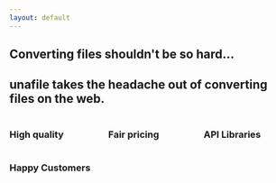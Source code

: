 ```yaml
---
layout: default
---
```


<section class="hero">
  <div class="hero-body">
    <div class="container">
      <h1 class="title">
        Converting files shouldn't be so hard...
      </h1>
      <h2 class="subtitle">
        unafile takes the headache out of converting files on the web.
      </h2>
    </div>
  </div>
</section>

<section>
  <div class="container">
    <div class="columns">
      <div class="column content">
        <h3>High quality</h3>
        <p></p>
      </div>
      <div class="column content">
        <h3>Fair pricing</h3>
        <p></p>
      </div>
      <div class="column content">
        <h3>API Libraries</h3>
        <p></p>
      </div>
    </div>
  </div>
</section>

<section>
  <div class="container content">
    <h3>Happy Customers</h3>
  </div>
</section>
